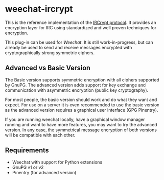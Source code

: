 weechat-ircrypt
===============

This is the reference implementation of the [IRCrypt
protocol](https://github.com/IRCrypt/documentation). It provides an encryption
layer for IRC using standardized and well proven techniques for encryption.

This plug-in can be used for *Weechat*. It is still work-in-progress, but can
already be used to send and receive messages encrypted with cryptographically
strong symmetric ciphers.


Advanced vs Basic Version
-------------------------

The Basic version supports symmetric encryption with all ciphers supported by
GnuPG. The advanced version adds support for key exchange and communication
with asymmetric encryption (public key cryptography).

For most people, the basic version should work and do what they want and
expect. For use on a server it is even recommended to use the basic version as
the advanced version requires a graphical user interface (GPG Pinentry).

If you are running weechat locally, have a graphical window manager running and
want to have more features, you may want to try the advanced version. In any
case, the symmetrical message encryption of both versions will be compatible
with each other.


Requirements
------------

 - Weechat with support for Python extensions
 - GnuPG v1 or v2
 - Pinentry (for advanced version)
